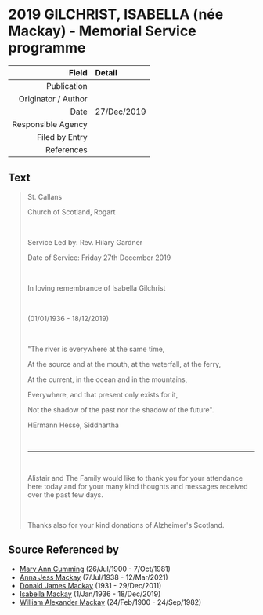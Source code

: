 ﻿---
layout: page
permalink: /sources/s53514060
---

# 2019 GILCHRIST, ISABELLA (née Mackay) - Memorial Service programme

Field | Detail
---:|:---
Publication | 
Originator / Author | 
Date | 27/Dec/2019
Responsible Agency | 
Filed by Entry | 
References | 

## Text

> St. Callans
>
> Church of Scotland, Rogart
>
> <br/>
>
> Service Led by: Rev. Hilary Gardner
>
> Date of Service: Friday 27th December 2019
>
> <br/>
>
> In loving remembrance of Isabella Gilchrist
>
> <br/>
>
> (01/01/1936 - 18/12/2019)
>
> <br/>
>
> "The river is everywhere at the same time,
>
> At the source and at the mouth, at the waterfall, at the ferry,
>
> At the current, in the ocean and in the mountains,
>
> Everywhere, and that present only exists for it,
>
> Not the shadow of the past nor the shadow of the future".
>
> HErmann Hesse, Siddhartha
>
> <br/>
>
> ---
>
> <br/>
>
> Alistair and The Family would like to thank you for your attendance here today and for your many kind thoughts and messages received over the past few days.
>
> <br/>
>
> Thanks also for your kind donations of Alzheimer's Scotland.
>

## Source Referenced by

* [Mary Ann Cumming](../people/@48241984@-mary-ann-cumming-b1900-7-26-d1981-10-7.md) (26/Jul/1900 - 7/Oct/1981)
* [Anna Jess Mackay](../people/@41265374@-anna-jess-mackay-b1938-7-7-d2021-3-12.md) (7/Jul/1938 - 12/Mar/2021)
* [Donald James Mackay](../people/@43065376@-donald-james-mackay-b1931-d2011-12-29.md) (1931 - 29/Dec/2011)
* [Isabella Mackay](../people/@25303611@-isabella-mackay-b1936-1-1-d2019-12-18.md) (1/Jan/1936 - 18/Dec/2019)
* [William Alexander Mackay](../people/@9383584@-william-alexander-mackay-b1900-2-24-d1982-9-24.md) (24/Feb/1900 - 24/Sep/1982)
